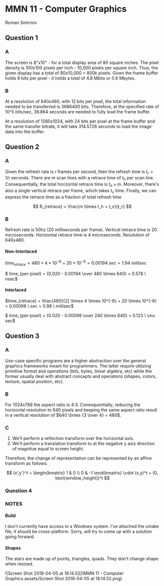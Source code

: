 # MMN 11 - Computer Graphics

Roman Smirnov

## Question 1

### A

The screen is 8"x10" - for a total display area of 80 square inches. The pixel density is 100x100 pixels per inch - 10,000 pixels per square inch. Thus, the given display has a total of 80x10,000 = 800k pixels. Given the frame buffer holds 6 bits per pixel - it holds a total of 4.8 Mbits or 0.6 Mbytes.

### B

At a resolution of 640x480, with 12 bits per pixel, the total information needed to be transferred is 3686400 bits. Therefore, at the specified rate of 10^5 bits/sec, 36.864 seconds are needed to fully load the frame buffer. 

At a resolution of 1280x1024, with 24 bits per pixel at the frame buffer and the same transfer bitrate, it will take 314.5728 seconds to load the image data into the buffer.

## Question 2

### A

Given the refresh rate is $r$ frames per second, then the refresh time is $t_r = 1/r$ seconds. There are $m$ scan lines with a retrace time of $t_h$ per scan line. Consequentially, the total horizontal retrace time is $t_h \times m$. Moreover, there's also a single vertical retrace per frame, which takes $t_v$ time. Finally, we can express the retrace time as a fraction of total refresh time 

$$ R_{retrace} = \frac{m \times t_h + t_v}{t_r} $$

### B

Refresh rate is 50hz (20 milliseconds per frame). Vertical retrace time is 20 microseconds. Horizontal retrace time is 4 microseconds. Resolution of 640x480.

#### Non-Interlaced

$time_{retrace} = 480 \times 4 \times 10^{-6} + 20 \times 10^{-6} = 0.00194 \ sec = 1.94 \ millisec$ 

$ time_{per-pixel} = {0.020 - 0.00194 \over 480 \times 640} = 0.578 \ nsec$

#### Interlaced

$time_{retrace} = \frac{480}{2} \times 4 \times 10^{-6} + 20 \times 10^{-6} = 0.00098 \ sec = 0.98 \ millisec$ 

$ time_{per-pixel} = {0.020 - 0.00098 \over 240  \times 640} = 0.123 \ \mu sec$



## Question 3

### A

Use-case specific programs are a higher abstraction over the general graphics frameworks meant for programmers. The latter require utilizing primitive format and operations (bits, bytes, linear algebra, etc) while the former usually deal with abstract concepts and operations (shapes, colors, texture, spatial position, etc).

### B

For 1024x768 the aspect ratio is 4:3. Conesquentially, reducing the horizontal resolution to 640 pixels and keeping the same aspect ratio result in a vertical resolution of $640 \times {3 \over 4} = 480$.

### C

1. We'll perform a reflection transform over the  horizontal axis. 
2. We'll perform a translation transform to at the negative y axis direction of magnitue equal to screen height. 

Therefore, the change of representation can be represented by an affine transform as follows:

$$ (x',y')^t =   \begin{bmatrix} 1 & 0 \\ 0 & -1 \end{bmatrix} \cdot (x,y)^t + (0, \text{window_height})^t $$

### Question 4

### NOTES

#### Build

I don't currently have access to a Windows system. I've attached the cmake file, it should be cross-platform. Sorry, will try to come up with a solution going forward. 

#### Shapes

The stars are made up of points, triangles, quads. They don't change shape when resized. 

![Screen Shot 2018-04-05 at 18.14.52](MMN 11 - Computer Graphics.assets/Screen Shot 2018-04-05 at 18.14.52.png)

